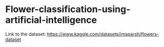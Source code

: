 # Flower-classification-using-artificial-intelligence
Link to the dataset: https://www.kaggle.com/datasets/imsparsh/flowers-dataset
